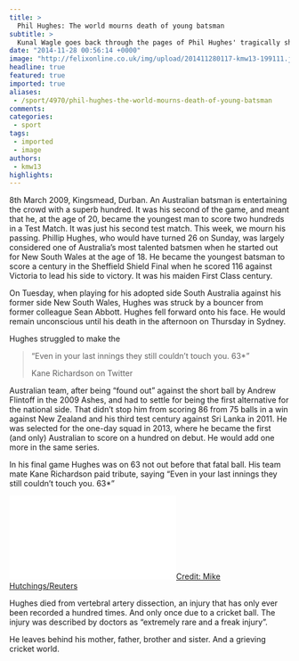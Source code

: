 ```yaml
---
title: >
  Phil Hughes: The world mourns death of young batsman
subtitle: >
  Kunal Wagle goes back through the pages of Phil Hughes' tragically short career.
date: "2014-11-28 00:56:14 +0000"
image: "http://felixonline.co.uk/img/upload/201411280117-kmw13-199111.jpg"
headline: true
featured: true
imported: true
aliases:
 - /sport/4970/phil-hughes-the-world-mourns-death-of-young-batsman
comments:
categories:
 - sport
tags:
 - imported
 - image
authors:
 - kmw13
highlights:
---
```


8th March 2009, Kingsmead, Durban. An Australian batsman is entertaining the crowd with a superb hundred. It was his second of the game, and meant that he, at the age of 20, became the youngest man to score two hundreds in a Test Match. It was just his second test match. This week, we mourn his passing.
Phillip Hughes, who would have turned 26 on Sunday, was largely considered one of Australia’s most talented batsmen when he started out for New South Wales at the age of 18. He became the youngest batsman to score a century in the Sheffield Shield Final when he scored 116 against Victoria to lead his side to victory. It was his maiden First Class century.

On Tuesday, when playing for his adopted side South Australia against his former side New South Wales, Hughes was struck by a bouncer from former colleague Sean Abbott. Hughes fell forward onto his face. He would remain unconscious until his death in the afternoon on Thursday in Sydney.



Hughes struggled to make the

> “Even in your last innings they still couldn’t touch you. 63*”
>
> Kane Richardson on Twitter

Australian team, after being “found out” against the short ball by Andrew Flintoff in the 2009 Ashes, and had to settle for being the first alternative for the national side. That didn’t stop him from scoring 86 from 75 balls in a win against New Zealand and his third test century against Sri Lanka in 2011. He was selected for the one-day squad in 2013, where he became the first (and only) Australian to score on a hundred on debut. He would add one more in the same series.



In his final game Hughes was on 63 not out before that fatal ball. His team mate Kane Richardson paid tribute, saying “Even in your last innings they still couldn’t touch you. 63*”

![](../inc/timthumb.php?src=/img/upload/201411280055-kmw13-hughesweb27s-web.jpg&w=460px&zc=1&a=t)[Credit: Mike Hutchings/Reuters](../)







Hughes died from vertebral artery dissection, an injury that has only ever been recorded a hundred times. And only once due to a cricket ball. The injury was described by doctors as “extremely rare and a freak injury”.

He leaves behind his mother, father, brother and sister.
 And a grieving cricket world.
